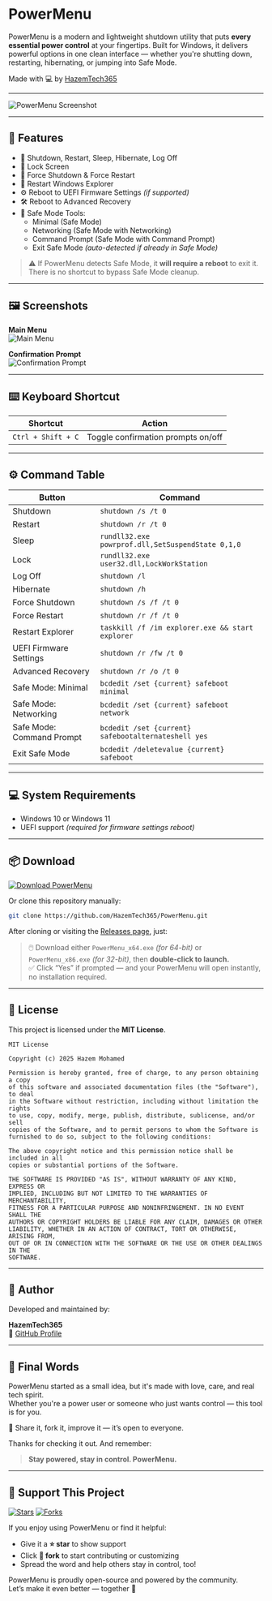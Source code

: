 # PowerMenu  
  
PowerMenu is a modern and lightweight shutdown utility that puts **every essential power control** at your fingertips. Built for Windows, it delivers powerful options in one clean interface — whether you're shutting down, restarting, hibernating, or jumping into Safe Mode.  
  
Made with 💻 by [HazemTech365](https://github.com/HazemTech365)  
  
---

![PowerMenu Screenshot](https://github.com/HazemTech365/PowerMenu/blob/fb6292d48e802c580f1150823c89fde0957a5182/Main.png?raw=true)  
  
---

## 🚀 Features  
  
- 🔌 Shutdown, Restart, Sleep, Hibernate, Log Off  
- 🔐 Lock Screen  
- 🛑 Force Shutdown & Force Restart  
- 🔁 Restart Windows Explorer  
- ⚙️ Reboot to UEFI Firmware Settings *(if supported)*  
- 🛠 Reboot to Advanced Recovery  
- 🧰 Safe Mode Tools:  
  - Minimal (Safe Mode)  
  - Networking (Safe Mode with Networking)  
  - Command Prompt (Safe Mode with Command Prompt)  
  - Exit Safe Mode *(auto-detected if already in Safe Mode)*  
  
> ⚠️ If PowerMenu detects Safe Mode, it **will require a reboot** to exit it.    
> There is no shortcut to bypass Safe Mode cleanup.  
  
---

## 🖼 Screenshots  
  
**Main Menu**    
![Main Menu](https://github.com/HazemTech365/PowerMenu/blob/fb6292d48e802c580f1150823c89fde0957a5182/Main.png?raw=true)  
  
**Confirmation Prompt**    
![Confirmation Prompt](https://github.com/HazemTech365/PowerMenu/blob/fb6292d48e802c580f1150823c89fde0957a5182/Confirmaton.png?raw=true)  
  
---

## ⌨️ Keyboard Shortcut  
  
| Shortcut            | Action                             |  
|---------------------|-------------------------------------|  
| `Ctrl + Shift + C`  | Toggle confirmation prompts on/off |  
  
---

## ⚙ Command Table  
  
| Button                   | Command                                                    |  
|--------------------------|-------------------------------------------------------------|  
| Shutdown                 | `shutdown /s /t 0`                                          |  
| Restart                  | `shutdown /r /t 0`                                          |  
| Sleep                    | `rundll32.exe powrprof.dll,SetSuspendState 0,1,0`          |  
| Lock                     | `rundll32.exe user32.dll,LockWorkStation`                  |  
| Log Off                  | `shutdown /l`                                               |  
| Hibernate                | `shutdown /h`                                               |  
| Force Shutdown           | `shutdown /s /f /t 0`                                       |  
| Force Restart            | `shutdown /r /f /t 0`                                       |  
| Restart Explorer         | `taskkill /f /im explorer.exe && start explorer`           |  
| UEFI Firmware Settings   | `shutdown /r /fw /t 0`                                     |  
| Advanced Recovery        | `shutdown /r /o /t 0`                                      |  
| Safe Mode: Minimal       | `bcdedit /set {current} safeboot minimal`                  |  
| Safe Mode: Networking    | `bcdedit /set {current} safeboot network`                  |  
| Safe Mode: Command Prompt| `bcdedit /set {current} safebootalternateshell yes`        |  
| Exit Safe Mode           | `bcdedit /deletevalue {current} safeboot`                  |  
  
---

## 💻 System Requirements  
  
- Windows 10 or Windows 11    
- UEFI support *(required for firmware settings reboot)*  
  
---

## 📦 Download  
  
[![Download PowerMenu](https://img.shields.io/badge/GitHub-Download_PowerMenu-blue?logo=github)](https://github.com/HazemTech365/PowerMenu/releases)  
  
Or clone this repository manually:  
  
```bash  
git clone https://github.com/HazemTech365/PowerMenu.git  
```  
  
After cloning or visiting the [Releases page](https://github.com/HazemTech365/PowerMenu/releases), just:  
  
> 🖱️ Download either `PowerMenu_x64.exe` *(for 64-bit)* or `PowerMenu_x86.exe` *(for 32-bit)*, then **double-click to launch.**    
> ✅ Click “Yes” if prompted — and your PowerMenu will open instantly, no installation required.  
  
---

## 🪪 License  
  
This project is licensed under the **MIT License**.  
  
```  
MIT License  
  
Copyright (c) 2025 Hazem Mohamed   
  
Permission is hereby granted, free of charge, to any person obtaining a copy  
of this software and associated documentation files (the "Software"), to deal  
in the Software without restriction, including without limitation the rights  
to use, copy, modify, merge, publish, distribute, sublicense, and/or sell  
copies of the Software, and to permit persons to whom the Software is  
furnished to do so, subject to the following conditions:  
  
The above copyright notice and this permission notice shall be included in all  
copies or substantial portions of the Software.  
  
THE SOFTWARE IS PROVIDED "AS IS", WITHOUT WARRANTY OF ANY KIND, EXPRESS OR  
IMPLIED, INCLUDING BUT NOT LIMITED TO THE WARRANTIES OF MERCHANTABILITY,  
FITNESS FOR A PARTICULAR PURPOSE AND NONINFRINGEMENT. IN NO EVENT SHALL THE  
AUTHORS OR COPYRIGHT HOLDERS BE LIABLE FOR ANY CLAIM, DAMAGES OR OTHER  
LIABILITY, WHETHER IN AN ACTION OF CONTRACT, TORT OR OTHERWISE, ARISING FROM,  
OUT OF OR IN CONNECTION WITH THE SOFTWARE OR THE USE OR OTHER DEALINGS IN THE  
SOFTWARE.  
```  
  
---

## 👤 Author  
  
Developed and maintained by:  
  
**HazemTech365**    
🔗 [GitHub Profile](https://github.com/HazemTech365)  
  
---

## 🏁 Final Words  
  
PowerMenu started as a small idea, but it's made with love, care, and real tech spirit.    
Whether you're a power user or someone who just wants control — this tool is for you.  
  
🧠 Share it, fork it, improve it — it’s open to everyone.  
  
Thanks for checking it out. And remember:  
  
> **Stay powered, stay in control. PowerMenu.**

---

## 🌟 Support This Project

[![Stars](https://img.shields.io/github/stars/HazemTech365/PowerMenu?style=flat&logo=github&label=Stars&color=007ec6)](https://github.com/HazemTech365/PowerMenu/stargazers)
[![Forks](https://img.shields.io/github/forks/HazemTech365/PowerMenu?style=flat&logo=github&label=Forks&color=007ec6)](https://github.com/HazemTech365/PowerMenu/network/members)

If you enjoy using PowerMenu or find it helpful:

- Give it a **⭐ star** to show support  
- Click **🍴 fork** to start contributing or customizing  
- Spread the word and help others stay in control, too!

PowerMenu is proudly open-source and powered by the community.  
Let’s make it even better — together 💪